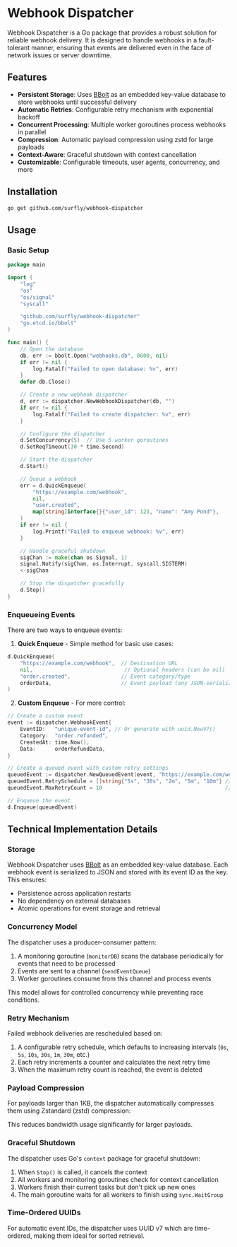 # Webhook Dispatcher

Webhook Dispatcher is a Go package that provides a robust solution for reliable webhook delivery. It is designed to handle
webhooks in a fault-tolerant manner, ensuring that events are delivered even in the face of network issues or server downtime.

## Features

- **Persistent Storage**: Uses [BBolt](https://github.com/etcd-io/bbolt) as an embedded key-value database to store webhooks until successful delivery
- **Automatic Retries**: Configurable retry mechanism with exponential backoff
- **Concurrent Processing**: Multiple worker goroutines process webhooks in parallel
- **Compression**: Automatic payload compression using zstd for large payloads
- **Context-Aware**: Graceful shutdown with context cancellation
- **Customizable**: Configurable timeouts, user agents, concurrency, and more

## Installation

```bash
go get github.com/surfly/webhook-dispatcher
```

## Usage

### Basic Setup

```go
package main

import (
    "log"
    "os"
    "os/signal"
    "syscall"

    "github.com/surfly/webhook-dispatcher"
    "go.etcd.io/bbolt"
)

func main() {
    // Open the database
    db, err := bbolt.Open("webhooks.db", 0600, nil)
    if err != nil {
        log.Fatalf("Failed to open database: %v", err)
    }
    defer db.Close()

    // Create a new webhook dispatcher
    d, err := dispatcher.NewWebhookDispatcher(db, "")
    if err != nil {
        log.Fatalf("Failed to create dispatcher: %v", err)
    }

    // Configure the dispatcher
    d.SetConcurrency(5)  // Use 5 worker goroutines
    d.SetReqTimeout(30 * time.Second)

    // Start the dispatcher
    d.Start()

    // Queue a webhook
    err = d.QuickEnqueue(
        "https://example.com/webhook",
        nil,
        "user.created",
        map[string]interface{}{"user_id": 123, "name": "Amy Pond"},
    )
    if err != nil {
        log.Printf("Failed to enqueue webhook: %v", err)
    }

    // Handle graceful shutdown
    sigChan := make(chan os.Signal, 1)
    signal.Notify(sigChan, os.Interrupt, syscall.SIGTERM)
    <-sigChan

    // Stop the dispatcher gracefully
    d.Stop()
}
```

### Enqueueing Events

There are two ways to enqueue events:

1. **Quick Enqueue** - Simple method for basic use cases:

```go
d.QuickEnqueue(
    "https://example.com/webhook",  // Destination URL
    nil,                             // Optional headers (can be nil)
    "order.created",                // Event category/type
    orderData,                      // Event payload (any JSON-serializable data)
)
```

2. **Custom Enqueue** - For more control:

```go
// Create a custom event
event := dispatcher.WebhookEvent{
    EventID:   "unique-event-id", // Or generate with uuid.NewV7()
    Category:  "order.refunded",
    CreatedAt: time.Now(),
    Data:      orderRefundData,
}

// Create a queued event with custom retry settings
queuedEvent := dispatcher.NewQueuedEvent(event, "https://example.com/webhooks")
queuedEvent.RetrySchedule = []string{"5s", "30s", "2m", "5m", "10m"} // Custom retry schedule
queuedEvent.MaxRetryCount = 10                                       // Custom retry limit

// Enqueue the event
d.Enqueue(queuedEvent)
```

## Technical Implementation Details

### Storage

Webhook Dispatcher uses [BBolt](https://github.com/etcd-io/bbolt) as an embedded key-value database. Each webhook event
is serialized to JSON and stored with its event ID as the key. This ensures:

- Persistence across application restarts
- No dependency on external databases
- Atomic operations for event storage and retrieval

### Concurrency Model

The dispatcher uses a producer-consumer pattern:

1. A monitoring goroutine (`monitorDB`) scans the database periodically for events that need to be processed
2. Events are sent to a channel (`sendEventQueue`)
3. Worker goroutines consume from this channel and process events

This model allows for controlled concurrency while preventing race conditions.

### Retry Mechanism

Failed webhook deliveries are rescheduled based on:

1. A configurable retry schedule, which defaults to increasing intervals (`0s`, `5s`, `10s`, `30s`, `1m`, `30m`, etc.)
2. Each retry increments a counter and calculates the next retry time
3. When the maximum retry count is reached, the event is deleted

### Payload Compression

For payloads larger than 1KB, the dispatcher automatically compresses them using Zstandard (zstd) compression:

This reduces bandwidth usage significantly for larger payloads.

### Graceful Shutdown

The dispatcher uses Go's `context` package for graceful shutdown:

1. When `Stop()` is called, it cancels the context
2. All workers and monitoring goroutines check for context cancellation
3. Workers finish their current tasks but don't pick up new ones
4. The main goroutine waits for all workers to finish using `sync.WaitGroup`

### Time-Ordered UUIDs

For automatic event IDs, the dispatcher uses UUID v7 which are time-ordered, making them ideal for sorted retrieval.
